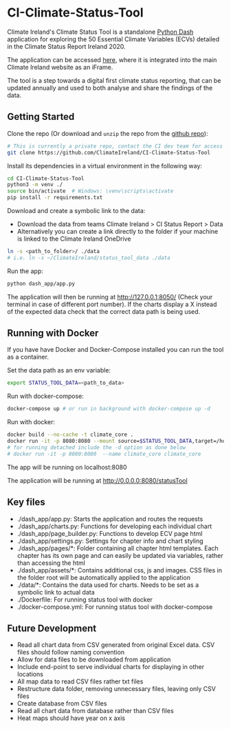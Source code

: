 CI-Climate-Status-Tool
=========================================================
Climate Ireland's Climate Status Tool is a standalone [Python Dash](https://dash.plotly.com/) application for exploring the 50 Essential Climate Variables (ECVs) detailed in the Climate Status Report Ireland 2020.

The application can be accessed [here](http://www.climateireland.ie/#!/tools/statusReport2020), where it is integrated into the main Climate Ireland website as an iFrame.

The tool is a step towards a digital first climate status reporting, that can be updated annually and used to both analyse and share the findings of the data.

## Getting Started

Clone the repo (Or download and `unzip` the repo from the [github repo](https://github.com/ClimateIreland/CI-Climate-Status-Tool)):
```bash
# This is currently a private repo, contact the CI dev team for access
git clone https://github.com/ClimateIreland/CI-Climate-Status-Tool 
```

Install its dependencies in a virtual environment in the following way:

```bash
cd CI-Climate-Status-Tool
python3 -m venv ./
source bin/activate  # Windows: \venv\scripts\activate
pip install -r requirements.txt
```

Download and create a symbolic link to the data:
 - Download the data from teams Climate Ireland > CI Status Report > Data
 - Alternatively you can create a link directly to the folder if your machine is linked to the Climate Ireland OneDrive
 
 ```bash
ln -s <path_to_folder>/ ./data
# i.e. ln -s ~/ClimateIreland/status_tool_data ./data
```

Run the app:
```bash
python dash_app/app.py
```

The application will then be running at http://127.0.0.1:8050/ (Check your terminal in case of different port number). If the charts display a X instead of the expected data check that the correct data path is being used.

## Running with Docker

If you have have Docker and Docker-Compose installed you can run the tool as a container.

Set the data path as an env variable:
```bash
export STATUS_TOOL_DATA=<path_to_data>
```

Run with docker-compose:
```bash
docker-compose up # or run in background with docker-compose up -d
```

Run with docker:
```bash
docker build --no-cache -t climate_core .
docker run -it -p 8080:8080 --mount source=$STATUS_TOOL_DATA,target=/home/data --name climate_status_tool climate_status_tool
# for running detached include the -d option as done below
# docker run -it -p 8080:8080  --name climate_core climate_core
```
The app will be running on localhost:8080


The application will be running at http://0.0.0.0:8080/statusTool


## Key files

- ./dash_app/app.py: Starts the application and routes the requests
- ./dash_app/charts.py: Functions for developing each individual chart
- ./dash_app/page_builder.py: Functions to develop ECV page html
- ./dash_app/settings.py: Settings for chapter info and chart styling
- ./dash_app/pages/*: Folder containing all chapter html templates. Each chapter has its own page and can easily be updated via variables, rather than accessing the html
- ./dash_app/assets/*: Contains additional css, js and images. CSS files in the folder root will be automatically applied to the application
- ./data/*: Contains the data used for charts. Needs to be set as a symbolic link to actual data
- ./Dockerfile: For running status tool with docker
- ./docker-compose.yml: For running status tool with docker-compose

## Future Development
- Read all chart data from CSV generated from original Excel data. CSV files should follow naming convention
- Allow for data files to be downloaded from application
- Include end-point to serve individual charts for displaying in other locations 
- All map data to read CSV files rather txt files
- Restructure data folder, removing unnecessary files, leaving only CSV files
- Create database from CSV files
- Read all chart data from database rather than CSV files
- Heat maps should have year on x axis
